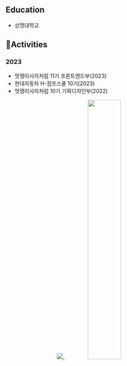 ## Education
- 상명대학교
## 🎨Activities
### 2023
 * 멋쟁이사자처럼 11기 프론트엔드부(2023)
 * 현대자동차 H-점프스쿨 10기(2023)
 * 멋쟁이사자처럼 10기 기획디자인부(2022)
<div align="center">
<a href="s">
  <img style = "500px" src="https://github-readme-stats.vercel.app/api/top-langs/?username=minggwen&exclude_repo=minggwen.github.io&theme=transparent" />
</a>
<a href="s">
  <img style = "500px" src="https://github-readme-stats.vercel.app/api?username=minggwen&theme=transparent&layout=compact&show_icons=true" width="42%" />
</a>
</div>
